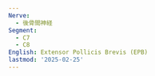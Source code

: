```yaml
---
Nerve:
  - 後骨間神経
Segment:
  - C7
  - C8
English: Extensor Pollicis Brevis (EPB)
lastmod: '2025-02-25'
---
```


